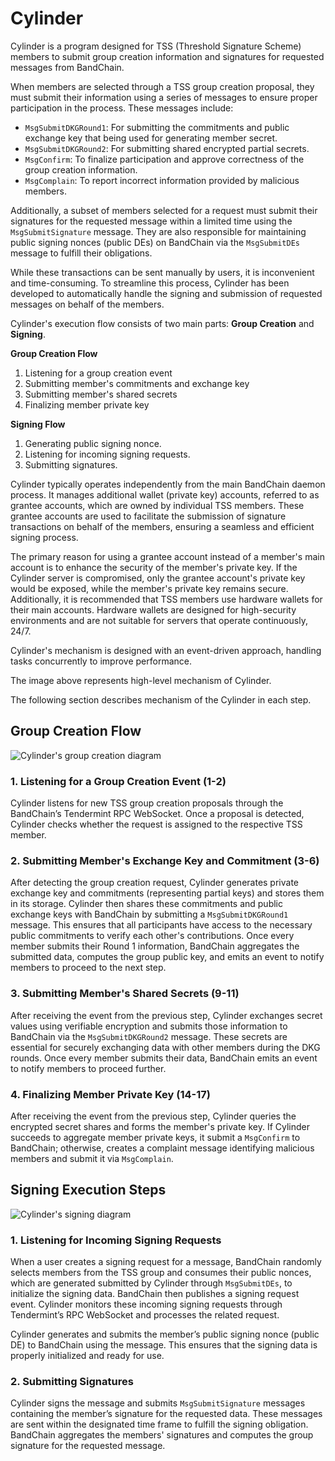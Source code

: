 # Cylinder

Cylinder is a program designed for TSS (Threshold Signature Scheme) members to submit group creation information and signatures for requested messages from BandChain.

When members are selected through a TSS group creation proposal, they must submit their information using a series of messages to ensure proper participation in the process. These messages include:

- `MsgSubmitDKGRound1`: For submitting the commitments and public exchange key that being used for generating member secret.
- `MsgSubmitDKGRound2`: For submitting shared encrypted partial secrets.
- `MsgConfirm`: To finalize participation and approve correctness of the group creation information.
- `MsgComplain`: To report incorrect information provided by malicious members.

Additionally, a subset of members selected for a request must submit their signatures for the requested message within a limited time using the `MsgSubmitSignature` message. They are also responsible for maintaining public signing nonces (public DEs) on BandChain via the `MsgSubmitDEs` message to fulfill their obligations.

While these transactions can be sent manually by users, it is inconvenient and time-consuming. To streamline this process, Cylinder has been developed to automatically handle the signing and submission of requested messages on behalf of the members.

Cylinder's execution flow consists of two main parts: **Group Creation** and **Signing**.

**Group Creation Flow**

1. Listening for a group creation event
2. Submitting member's commitments and exchange key
3. Submitting member's shared secrets
4. Finalizing member private key

**Signing Flow**

1. Generating public signing nonce.
2. Listening for incoming signing requests.
3. Submitting signatures.

Cylinder typically operates independently from the main BandChain daemon process. It manages additional wallet (private key) accounts, referred to as grantee accounts, which are owned by individual TSS members. These grantee accounts are used to facilitate the submission of signature transactions on behalf of the members, ensuring a seamless and efficient signing process.

The primary reason for using a grantee account instead of a member's main account is to enhance the security of the member's private key. If the Cylinder server is compromised, only the grantee account's private key would be exposed, while the member's private key remains secure. Additionally, it is recommended that TSS members use hardware wallets for their main accounts. Hardware wallets are designed for high-security environments and are not suitable for servers that operate continuously, 24/7.

Cylinder's mechanism is designed with an event-driven approach, handling tasks concurrently to improve performance.

The image above represents high-level mechanism of Cylinder.

The following section describes mechanism of the Cylinder in each step.

## Group Creation Flow

![Cylinder's group creation diagram](https://i.imgur.com/53LFAS3.png)

### 1. Listening for a Group Creation Event (1-2)

Cylinder listens for new TSS group creation proposals through the BandChain’s Tendermint RPC WebSocket. Once a proposal is detected, Cylinder checks whether the request is assigned to the respective TSS member.

### 2. Submitting Member's Exchange Key and Commitment (3-6)

After detecting the group creation request, Cylinder generates private exchange key and commitments (representing partial keys) and stores them in its storage. Cylinder then shares these commitments and public exchange keys with BandChain by submitting a `MsgSubmitDKGRound1` message. This ensures that all participants have access to the necessary public commitments to verify each other's contributions. Once every member submits their Round 1 information, BandChain aggregates the submitted data, computes the group public key, and emits an event to notify members to proceed to the next step.

### 3. Submitting Member's Shared Secrets (9-11)

After receiving the event from the previous step, Cylinder exchanges secret values using verifiable encryption and submits those information to BandChain via the `MsgSubmitDKGRound2` message. These secrets are essential for securely exchanging data with other members during the DKG rounds. Once every member submits their data, BandChain emits an event to notify members to proceed further.

### 4. Finalizing Member Private Key (14-17)

After receiving the event from the previous step, Cylinder queries the encrypted secret shares and forms the member's private key. If Cylinder succeeds to aggregate member private keys, it submit a `MsgConfirm` to BandChain; otherwise, creates a complaint message identifying malicious members and submit it via `MsgComplain`.

## Signing Execution Steps

![Cylinder's signing diagram](https://i.imgur.com/jeH6LBp.png)

### 1. Listening for Incoming Signing Requests

When a user creates a signing request for a message, BandChain randomly selects members from the TSS group and consumes their public nonces, which are generated submitted by Cylinder through `MsgSubmitDEs`, to initialize the signing data. BandChain then publishes a signing request event. Cylinder monitors these incoming signing requests through Tendermint’s RPC WebSocket and processes the related request.

Cylinder generates and submits the member’s public signing nonce (public DE) to BandChain using the message. This ensures that the signing data is properly initialized and ready for use.

### 2. Submitting Signatures

Cylinder signs the message and submits `MsgSubmitSignature` messages containing the member’s signature for the requested data. These messages are sent within the designated time frame to fulfill the signing obligation. BandChain aggregates the members' signatures and computes the group signature for the requested message.
